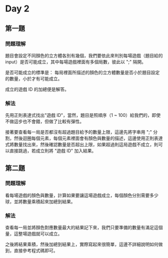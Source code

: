 # Day 2

## 第一題

### 問題理解

題目會設定不同顏色的立方體各別有幾個，我們要依此來判別每場遊戲（題目給的 input）是否可能成立，其中每場遊戲裡面有多個局數，彼此以 ";" 隔開。

是否可能成立的標準是： 每局裡面所描述的顏色的立方體數量是否小於題目設定的數量，小於才有可能成立。

成立的遊戲 ID 的加總便是解答。

### 解法

先用正則表達式找出"遊戲 ID"，當然，題目是照順序（1 ~ 100）給我們的，即使不做這步也不會錯，但做了比較有彈性。

接著要查看每一局是否都沒有超過題目給予的數量上限，這邊先將字串用 ";" 分割，然後迴圈每個元素，每個元素裡面會有顏色與數量的描述，這邊使用正則表達式將數量找出來，然後確認數量是否超出上限，如果超過則這局遊戲不成立，則可以直接跳過，若成立則將 "遊戲 ID" 加入結果。

## 第二題

### 問題理解

看每場遊戲的顏色與數量，計算如果要讓這場遊戲成立，每個顏色分別需要多少球，並將數量乘積起來加總到結果。

### 解法

查看每一局並將顏色對應數量最大的結果記下來，我們只要準備的數量有滿足這個量，這整場遊戲就可以成立。

之後將結果乘積，然後加總到結果上，實際寫起來很簡單，這邊不詳細說明如何做到，直接參考程式碼即可。
